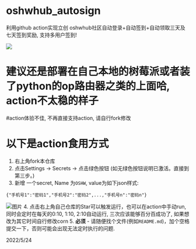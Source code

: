 # oshwhub_autosign
利用github action实现立创 oshwhub社区自动登录+自动签到+自动领取三天及七天签到奖励, 支持多用户签到!

<img src="https://github.com/seishinkouki/oshwhub_autosign/actions/workflows/python-app.yml/badge.svg?branch=main">

# 建议还是部署在自己本地的树莓派或者装了python的op路由器之类的上面哈, action不太稳的样子

#action体验不佳, 不再直接支持action, 请自行fork修改

# 以下是action食用方式
1. 右上角fork本仓库
2. 点击Settings -> Secrets -> 点击绿色按钮 (如无绿色按钮说明已激活。直接到第三步。)
3. 新增 一个secret, Name 为`OSHW`, value为如下json样式:
```
{"手机号1":"密码1","手机号2":"密码2",...,"手机号n":"密码n"}
```
![图片](https://github.com/seishinkouki/oshwhub_autosign/blob/main/Snipaste_2021-04-24_13-44-31.png)
4. 点击右上角自己仓库的Star可以触发运行，也可以在action中手动run, 同时会定时在每天的0:10, 1:10, 2:10自动运行, 三次应该能够百分百成功了, 如果想改为其它时间自行修改corn
5. **必须** - 请随便找个文件(例如`README.md`)，加个空格提交一下，否则可能会出现无法定时执行的问题.
  
2022/5/24
